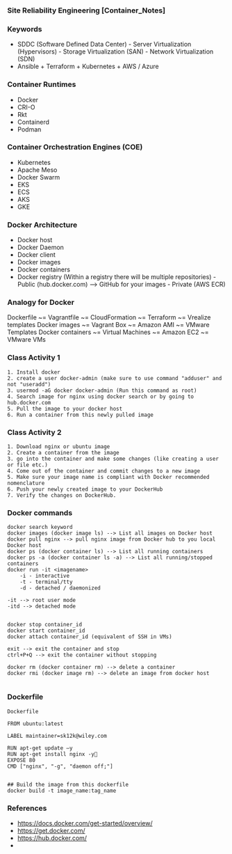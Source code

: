 ### ##########################
### Site Reliability Engineering [Container_Notes]
### ##########################


### Keywords
- SDDC (Software Defined Data Center)
      - Server Virtualization (Hypervisors)
      - Storage Virtualization (SAN)
      - Network Virtualization (SDN)
- Ansible + Terraform + Kubernetes + AWS / Azure

### Container Runtimes
- Docker
- CRI-O
- Rkt
- Containerd
- Podman


### Container Orchestration Engines (COE)
- Kubernetes
- Apache Meso
- Docker Swarm
- EKS
- ECS
- AKS
- GKE

### Docker Architecture
- Docker host
- Docker Daemon
- Docker client
- Docker images
- Docker containers
- Docker registry (Within a registry there will be multiple repositories)
      - Public (hub.docker.com) --> GitHub for your images
      - Private (AWS ECR)


### Analogy for Docker

Dockerfile ~= Vagrantfile ~= CloudFormation ~= Terraform ~= Vrealize templates
Docker images ~= Vagrant Box ~= Amazon AMI ~= VMware Templates
Docker containers ~= Virtual Machines ~= Amazon EC2 ~= VMware VMs


### Class Activity 1
````
1. Install docker
2. create a user docker-admin (make sure to use command "adduser" and not "useradd")
3. usermod -aG docker docker-admin (Run this command as root)
4. Search image for nginx using docker search or by going to hub.docker.com
5. Pull the image to your docker host
6. Run a container from this newly pulled image

````

### Class Activity 2
````
1. Download nginx or ubuntu image
2. Create a container from the image
3. go into the container and make some changes (like creating a user or file etc.)
4. Come out of the container and commit changes to a new image
5. Make sure your image name is compliant with Docker recommended nomenclature
6. Push your newly created image to your DockerHub
7. Verify the changes on DockerHub.
````

### Docker commands
````
docker search keyword
docker images (docker image ls) --> List all images on Docker host
docker pull nginx --> pull nginx image from Docker hub to you local Docker host
docker ps (docker container ls) --> List all running containers
docker ps -a (docker container ls -a) --> List all running/stopped containers
docker run -it <imagename>
    -i - interactive
    -t - terminal/tty
    -d - detached / daemonized

-it --> root user mode
-itd --> detached mode


docker stop container_id
docker start container_id
docker attach container_id (equivalent of SSH in VMs)

exit --> exit the container and stop
ctrl+P+Q --> exit the container without stopping

docker rm (docker container rm) --> delete a container
docker rmi (docker image rm) --> delete an image from docker host


````

### Dockerfile

````
Dockerfile

FROM ubuntu:latest

LABEL maintainer=sk12k@wiley.com

RUN apt-get update –y
RUN apt-get install nginx -y
EXPOSE 80
CMD ["nginx", "-g", "daemon off;"]


## Build the image from this dockerfile
docker build -t image_name:tag_name

````








### References
- https://docs.docker.com/get-started/overview/
- https://get.docker.com/
- https://hub.docker.com/
- 



